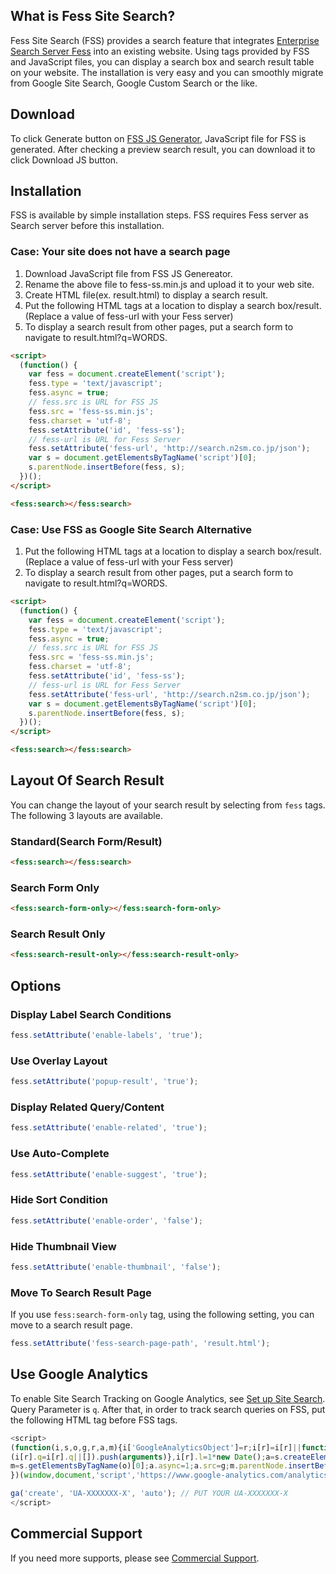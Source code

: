 
## What is Fess Site Search?

Fess Site Search (FSS) provides a search feature that integrates [Enterprise Search Server Fess](http://fess.codelibs.org/) into an existing website.
Using tags provided by FSS and JavaScript files, you can display a search box and search result table on your website.
The installation is very easy and you can smoothly migrate from Google Site Search, Google Custom Search or the like.

## Download

To click Generate button on [FSS JS Generator](/generator), JavaScript file for FSS is generated.
After checking a preview search result, you can download it to click Download JS button.

## Installation

FSS is available by simple installation steps.
FSS requires Fess server as Search server before this installation.

### Case: Your site does not have a search page

1. Download JavaScript file from FSS JS Genereator.
1. Rename the above file to fess-ss.min.js and upload it to your web site.
1. Create HTML file(ex. result.html) to display a search result.
1. Put the following HTML tags at a location to display a search box/result. (Replace a value of fess-url with your Fess server)
1. To display a search result from other pages, put a search form to navigate to result.html?q=WORDS.

```html
<script>
  (function() {
    var fess = document.createElement('script');
    fess.type = 'text/javascript';
    fess.async = true;
    // fess.src is URL for FSS JS
    fess.src = 'fess-ss.min.js';
    fess.charset = 'utf-8';
    fess.setAttribute('id', 'fess-ss');
    // fess-url is URL for Fess Server
    fess.setAttribute('fess-url', 'http://search.n2sm.co.jp/json');
    var s = document.getElementsByTagName('script')[0];
    s.parentNode.insertBefore(fess, s);
  })();
</script>

<fess:search></fess:search>
```

### Case: Use FSS as Google Site Search Alternative

1. Put the following HTML tags at a location to display a search box/result. (Replace a value of fess-url with your Fess server)
1. To display a search result from other pages, put a search form to navigate to result.html?q=WORDS.

```html
<script>
  (function() {
    var fess = document.createElement('script');
    fess.type = 'text/javascript';
    fess.async = true;
    // fess.src is URL for FSS JS
    fess.src = 'fess-ss.min.js';
    fess.charset = 'utf-8';
    fess.setAttribute('id', 'fess-ss');
    // fess-url is URL for Fess Server
    fess.setAttribute('fess-url', 'http://search.n2sm.co.jp/json');
    var s = document.getElementsByTagName('script')[0];
    s.parentNode.insertBefore(fess, s);
  })();
</script>

<fess:search></fess:search>
```

## Layout Of Search Result

You can change the layout of your search result by selecting from `fess` tags.
The following 3 layouts are available.

### Standard(Search Form/Result)
```html
<fess:search></fess:search>
```

### Search Form Only
```html
<fess:search-form-only></fess:search-form-only>
```

### Search Result Only
```html
<fess:search-result-only></fess:search-result-only>
```

## Options

### Display Label Search Conditions
```javascript
fess.setAttribute('enable-labels', 'true');
```

### Use Overlay Layout
```javascript
fess.setAttribute('popup-result', 'true');
```

### Display Related Query/Content
```javascript
fess.setAttribute('enable-related', 'true');
```

### Use Auto-Complete
```javascript
fess.setAttribute('enable-suggest', 'true');
```

### Hide Sort Condition
```javascript
fess.setAttribute('enable-order', 'false');
```

### Hide Thumbnail View
```javascript
fess.setAttribute('enable-thumbnail', 'false');
```

### Move To Search Result Page
If you use `fess:search-form-only` tag, using the following setting, you can move to a search result page.
```javascript
fess.setAttribute('fess-search-page-path', 'result.html');
```

## Use Google Analytics

To enable Site Search Tracking on Google Analytics, see [Set up Site Search](https://support.google.com/analytics/answer/1012264).
Query Parameter is `q`.
After that, in order to track search queries on FSS, put the following HTML tag before FSS tags.
```javascript
<script>
(function(i,s,o,g,r,a,m){i['GoogleAnalyticsObject']=r;i[r]=i[r]||function(){
(i[r].q=i[r].q||[]).push(arguments)},i[r].l=1*new Date();a=s.createElement(o),
m=s.getElementsByTagName(o)[0];a.async=1;a.src=g;m.parentNode.insertBefore(a,m)
})(window,document,'script','https://www.google-analytics.com/analytics.js','ga');

ga('create', 'UA-XXXXXXX-X', 'auto'); // PUT YOUR UA-XXXXXXX-X
</script>
```

## Commercial Support

If you need more supports, please see [Commercial Support](http://www.n2sm.net/en/support/fess_support.html).
